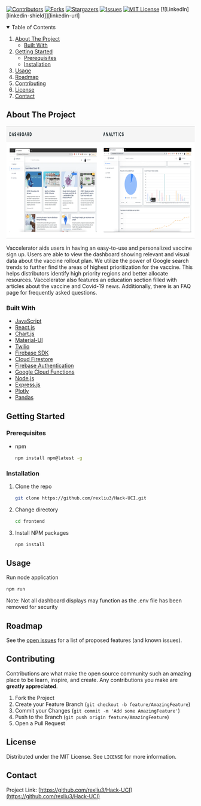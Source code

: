 [![Contributors][contributors-shield]][contributors-url]
[![Forks][forks-shield]][forks-url]
[![Stargazers][stars-shield]][stars-url]
[![Issues][issues-shield]][issues-url]
[![MIT License][license-shield]][license-url]
[![LinkedIn][linkedin-shield]][linkedin-url]

<!-- TABLE OF CONTENTS -->
<details open="open">
  <summary>Table of Contents</summary>
  <ol>
    <li>
      <a href="#about-the-project">About The Project</a>
      <ul>
        <li><a href="#built-with">Built With</a></li>
      </ul>
    </li>
    <li>
      <a href="#getting-started">Getting Started</a>
      <ul>
        <li><a href="#prerequisites">Prerequisites</a></li>
        <li><a href="#installation">Installation</a></li>
      </ul>
    </li>
    <li><a href="#usage">Usage</a></li>
    <li><a href="#roadmap">Roadmap</a></li>
    <li><a href="#contributing">Contributing</a></li>
    <li><a href="#license">License</a></li>
    <li><a href="#contact">Contact</a></li>
  </ol>
</details>



<!-- ABOUT THE PROJECT -->
## About The Project
<p align="center">
  <img width="700" height="300" src="images/screenshot.png">
</p>

Vaccelerator aids users in having an easy-to-use and personalized vaccine sign up. Users are able to view the dashboard showing relevant and visual data about the vaccine rollout plan. We utilize the power of Google search trends to further find the areas of highest prioritization for the vaccine. This helps distributors identify high priority regions and better allocate resources. Vaccelerator also features an education section filled with articles about the vaccine and Covid-19 news. Additionally, there is an FAQ page for frequently asked questions.

### Built With
* [JavaScript](https://www.javascript.com/)
* [React.js](https://reactjs.org/)
* [Chart.js](https://www.chartjs.org/)
* [Material-UI](https://material-ui.com/)
* [Twilio](https://www.twilio.com/)
* [Firebase SDK](https://firebase.google.com/)
* [Cloud Firestore](https://firebase.google.com/docs/firestore)
* [Firebase Authentication](https://firebase.google.com/docs/auth)
* [Google Cloud Functions](https://cloud.google.com/functions)
* [Node.js](https://nodejs.org/)
* [Express.js](https://expressjs.com/)
* [Plotly](https://plotly.com/)
* [Pandas](https://pandas.pydata.org/)


## Getting Started
### Prerequisites
* npm
  ```sh
  npm install npm@latest -g
  ```

### Installation

1. Clone the repo
   ```sh
   git clone https://github.com/rexliu3/Hack-UCI.git
   ```
2. Change directory
   ```sh
   cd frontend
   ```
3. Install NPM packages
   ```sh
   npm install
   ```


<!-- USAGE EXAMPLES -->
## Usage

Run node application
   ```sh
   npm run
   ```

Note: Not all dashboard displays may function as the .env file has been removed for security


<!-- ROADMAP -->
## Roadmap

See the [open issues](https://github.com/rexliu3/Hack-UCI/issues) for a list of proposed features (and known issues).



<!-- CONTRIBUTING -->
## Contributing

Contributions are what make the open source community such an amazing place to be learn, inspire, and create. Any contributions you make are **greatly appreciated**.

1. Fork the Project
2. Create your Feature Branch (`git checkout -b feature/AmazingFeature`)
3. Commit your Changes (`git commit -m 'Add some AmazingFeature'`)
4. Push to the Branch (`git push origin feature/AmazingFeature`)
5. Open a Pull Request



<!-- LICENSE -->
## License

Distributed under the MIT License. See `LICENSE` for more information.


<!-- CONTACT -->
## Contact

Project Link: [https://github.com/rexliu3/Hack-UCI](https://github.com/rexliu3/Hack-UCI)


[contributors-shield]: https://img.shields.io/github/contributors/rexliu3/Hack-UCI?style=for-the-badge
[contributors-url]: https://github.com/rexliu3/Hack-UCI/graphs/contributors
[forks-shield]: https://img.shields.io/github/forks/rexliu3/Hack-UCI?style=for-the-badge
[forks-url]: https://github.com/rexliu3/Hack-UCI/network/members
[stars-shield]: https://img.shields.io/github/stars/rexliu3/Hack-UCI?style=for-the-badge
[stars-url]: https://github.com/rexliu3/Hack-UCI/stargazers
[issues-shield]: https://img.shields.io/github/issues/rexliu3/Hack-UCI?style=for-the-badge
[issues-url]: https://github.com/rexliu3/Hack-UCI/issues
[license-shield]: https://img.shields.io/github/license/othneildrew/Best-README-Template.svg?style=for-the-badge
[license-url]: https://github.com/rexliu3/Hack-UCI/blob/master/LICENSE.txt
